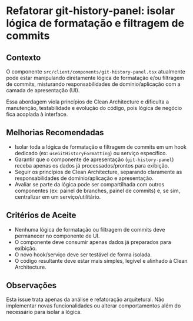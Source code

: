 # Refatorar git-history-panel: isolar lógica de formatação e filtragem de commits

## Contexto

O componente `src/client/components/git-history-panel.tsx` atualmente pode estar manipulando diretamente lógica de formatação e/ou filtragem de commits, misturando responsabilidades de domínio/aplicação com a camada de apresentação (UI).

Essa abordagem viola princípios de Clean Architecture e dificulta a manutenção, testabilidade e evolução do código, pois lógica de negócio fica acoplada à interface.

## Melhorias Recomendadas

- Isolar toda a lógica de formatação e filtragem de commits em um hook dedicado (ex: `useGitHistoryFormatting`) ou serviço específico.
- Garantir que o componente de apresentação (`git-history-panel`) receba apenas os dados já processados/prontos para exibição.
- Seguir os princípios de Clean Architecture, separando claramente as responsabilidades de domínio/aplicação e apresentação.
- Avaliar se parte da lógica pode ser compartilhada com outros componentes (ex: painel de branches, painel de commits) e, se sim, centralizar em um serviço/utilitário.

## Critérios de Aceite

- Nenhuma lógica de formatação ou filtragem de commits deve permanecer no componente de UI.
- O componente deve consumir apenas dados já preparados para exibição.
- O novo hook/serviço deve ser testável de forma isolada.
- O código resultante deve estar mais simples, legível e alinhado à Clean Architecture.

## Observações

Esta issue trata apenas da análise e refatoração arquitetural. Não implementar novas funcionalidades ou alterar comportamentos além do necessário para isolar a lógica.